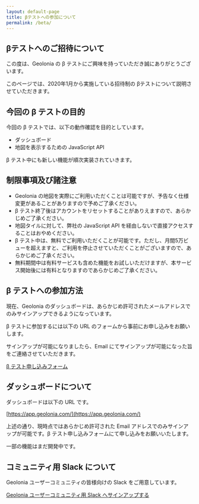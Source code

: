 ```yaml
---
layout: default-page
title: βテストへの参加について
permalink: /beta/
---
```


## βテストへのご招待について

この度は、Geolonia の β テストにご興味を持っていただき誠にありがとうございます。

このページでは、2020年1月から実施している招待制の βテストについて説明させていただきます。

## 今回の β テストの目的

今回の β テストでは、以下の動作確認を目的としています。

* ダッシュボード
* 地図を表示するための JavaScript API

β テスト中にも新しい機能が順次実装されていきます。

## 制限事項及び諸注意

* Geolonia の地図を実際にご利用いただくことは可能ですが、予告なく仕様変更があることがありますので予めご了承ください。
* β テスト終了後はアカウントをリセットすることがありえますので、あらかじめご了承ください。
* 地図タイルに対して、弊社の JavaScript API を経由しないで直接アクセスすることはおやめください。
* β テスト中は、無料でご利用いただくことが可能です。ただし、月間5万ビューを超えますと、ご利用を停止させていただくことがございますので、あらかじめご了承ください。
* 無料期間中は有料サービスも含めた機能をお試しいただけますが、本サービス開始後には有料となりますのであらかじめご了承ください。

## β テストへの参加方法

現在、Geolonia のダッシュボードは、あらかじめ許可されたメールアドレスでのみサインアップできるようになっています。

β テストに参加するには以下の URL のフォームから事前にお申し込みをお願いします。

サインアップが可能になりましたら、Email にてサインアップが可能になった旨をご連絡させていただきます。

<a href="https://docs.google.com/forms/d/1ylUwd_SGgWNhWUTYeh0-af3ZbPdHVObsGQ4SQe1HwFg/viewform" class="btn btn-danger">β テスト申し込みフォーム</a>

## ダッシュボードについて

ダッシュボードは以下の URL です。

[https://app.geolonia.com/](https://app.geolonia.com/)

上述の通り、現時点ではあらかじめ許可された Email アドレスでのみサインアップが可能です。β テスト申し込みフォームにて申し込みをお願いいたします。

一部の機能はまだ開発中です。

## コミュニティ用 Slack について

Geolonia ユーザーコミュニティの皆様向けの Slack をご用意しています。

[Geolonia ユーザーコミュニティ用 Slack へサインアップする](https://join.slack.com/t/geolonia-community/shared_invite/enQtOTA3NjM0MjA4NTAyLTNjZjI2NjU1NGU4YTQ2NDg2NDBiNDM2NjEyMGJlNTkxY2Y0Yzg0ZDA1YmQ3ODVjY2M5YmI4YzVhZGMyNWUzMjE)
